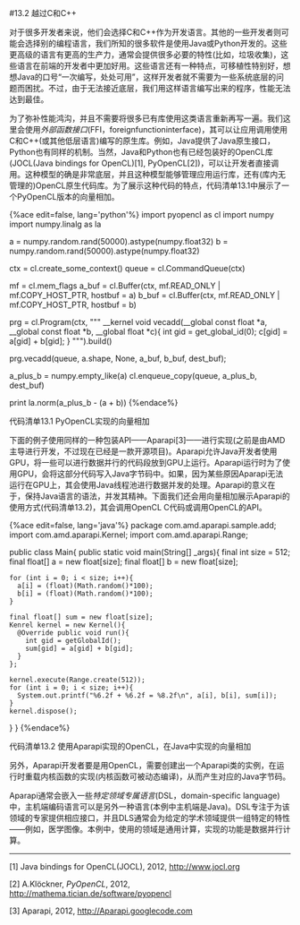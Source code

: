 #13.2 越过C和C++

对于很多开发者来说，他们会选择C和C++作为开发语言。其他的一些开发者则可能会选择别的编程语言，我们所知的很多软件是使用Java或Python开发的。这些更高级的语言有更高的生产力，通常会提供很多必要的特性(比如，垃圾收集)，这些语言在前端的开发者中更加好用。这些语言还有一种特点，可移植性特别好，想想Java的口号“一次编写，处处可用”，这样开发者就不需要为一些系统底层的问题而困扰。不过，由于无法接近底层，我们用这样语言编写出来的程序，性能无法达到最佳。

为了弥补性能鸿沟，并且不需要将很多已有库使用这类语言重新再写一遍。我们这里会使用*外部函数接口*(FFI，foreignfunctioninterface)，其可以让应用调用使用C和C++(或其他低层语言)编写的原生库。例如，Java提供了Java原生接口，Python也有同样的机制。当然，Java和Python也有已经包装好的OpenCL库(JOCL(Java bindings for OpenCL)[1], PyOpenCL[2])，可以让开发者直接调用。这种模型的确是非常底层，并且这种模型能够管理应用运行库，还有(库内无管理的)OpenCL原生代码库。为了展示这种代码的特点，代码清单13.1中展示了一个PyOpenCL版本的向量相加。

{%ace edit=false, lang='python'%}
import pyopencl as cl
import numpy
import numpy.linalg as la

a = numpy.random.rand(50000).astype(numpy.float32)
b = numpy.random.rand(50000).astype(numpy.float32)

ctx = cl.create_some_context()
queue = cl.CommandQueue(ctx)

mf = cl.mem_flags
a_buf = cl.Buffer(ctx, mf.READ_ONLY | mf.COPY_HOST_PTR, hostbuf = a)
b_buf = cl.Buffer(ctx, mf.READ_ONLY | mf.COPY_HOST_PTR, hostbuf = b)

prg = cl.Program(ctx, """
	__kernel void vecadd(__global const float *a,
    					 __global const float *b,
                         __global float *c){
    int gid = get_global_id(0);
    c[gid] = a[gid] + b[gid];
    }
	""").build()
    
prg.vecadd(queue, a.shape, None, a_buf, b_buf, dest_buf);

a_plus_b = numpy.empty_like(a)
cl.enqueue_copy(queue, a_plus_b, dest_buf)

print la.norm(a_plus_b - (a + b))
{%endace%}

代码清单13.1 PyOpenCL实现的向量相加

下面的例子使用同样的一种包装API——Aparapi[3]——进行实现(之前是由AMD主导进行开发，不过现在已经是一款开源项目)。Aparapi允许Java开发者使用GPU，将一些可以进行数据并行的代码段放到GPU上运行。Aparapi运行时为了使用GPU，会将这部分代码写入Java字节码中。如果，因为某些原因Aparapi无法运行在GPU上，其会使用Java线程池进行数据并发的处理。Aparapi的意义在于，保持Java语言的语法，并发其精神。下面我们还会用向量相加展示Aparapi的使用方式(代码清单13.2)，其会调用OpenCL C代码或调用OpenCL的API。

{%ace edit=false, lang='java'%}
package com.amd.aparapi.sample.add;
import com.amd.aparapi.Kernel;
import com.amd.aparapi.Range;

public class Main{
  public static void main(String[] _args){
    final int size = 512;
    final float[] a = new float[size];
    final float[] b = new float[size];
    
    for (int i = 0; i < size; i++){
      a[i] = (float)(Math.random()*100);
      b[i] = (float)(Math.random()*100);
    }
    
    final float[] sum = new float[size];
    Kenrel kernel = new Kernel(){
      @Override public void run(){
        int gid = getGlobalId();
        sum[gid] = a[gid] + b[gid];
      }
    };
    
    kernel.execute(Range.create(512));
    for (int i = 0; i < size; i++){
      System.out.printf("%6.2f + %6.2f = %8.2f\n", a[i], b[i], sum[i]);
    }
    kernel.dispose();
  }
}
{%endace%}

代码清单13.2 使用Aparapi实现的OpenCL，在Java中实现的向量相加

另外，Aparapi开发者要是用OpenCL，需要创建出一个Aparapi类的实例，在运行时重载内核函数的实现(内核函数可被动态编译)，从而产生对应的Java字节码。

Aparapi通常会嵌入一些*特定领域专属语言*(DSL，domain-specific language)中，主机端编码语言可以是另外一种语言(本例中主机端是Java)。DSL专注于为该领域的专家提供相应接口，并且DLS通常会为给定的学术领域提供一组特定的特性——例如，医学图像。本例中，使用的领域是通用计算，实现的功能是数据并行计算。

------

[1] Java bindings for OpenCL(JOCL), 2012, http://www.jocl.org

[2] A.Klöckner, *PyOpenCL*, 2012, http://mathema.tician.de/software/pyopencl

[3] Aparapi, 2012, http://Aparapi.googlecode.com

